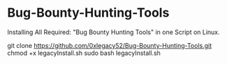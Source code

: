 # Bug-Bounty-Hunting-Tools
Installing All Required: "Bug Bounty Hunting Tools" in one Script on  Linux.

git clone https://github.com/0xlegacy52/Bug-Bounty-Hunting-Tools.git
chmod +x legacyInstall.sh
sudo bash legacyInstall.sh